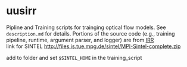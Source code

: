 # uusirr

Pipline and Training scripts for trainging optical flow models. See `description.md` for details.
Portions of the source code (e.g., training pipeline, runtime, argument parser, and logger) are from [IRR](https://github.com/visinf/irr)
<br>
link for SINTEL
http://files.is.tue.mpg.de/sintel/MPI-Sintel-complete.zip

add to folder and set `$SINTEL_HOME` in the training_script
